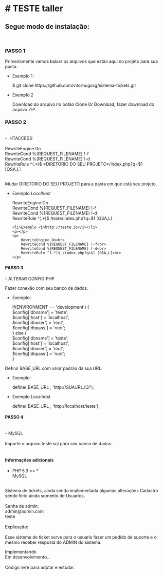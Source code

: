 <h1># TESTE taller</h1>




<h2>Segue modo de instalação:</h2><br>
<h3>
	PASSO 1
</h3>


<p>
	Primeiramente vamos baixar os arquivos que estão aqui no projeto para sua pasta:
</p>

<ul>
	<li>Exemplo 1:</li>
	<p>
		$ git clone https://github.com/vitorhugosg/sistema-tickets.git
	</p>
	<li>Exemplo 2</li>
	<p>
		Download do arquivo no botão Clone Or Download, fazer download do arquivo ZIP.
	</p>
</ul>

<h3>PASSO 2</h3>
<br>
- .HTACCESS:<br>
<br>
RewriteEngine On<br>
RewriteCond %{REQUEST_FILENAME} !-f<br>
RewriteCond %{REQUEST_FILENAME} !-d<br>
RewriteRule ^(.*)$ *DIRETORIO DO SEU PROJETO*/index.php?q=$1 [QSA,L]<br>
<br>
<p>
	Mudar DIRETORIO DO SEU PROJETO para a pasta em que está seu projeto.
</p>

<ul>
	<li>
		Exemplo <i>Localhost</i>
	</li>
	<p>
		RewriteEngine On<br>
		RewriteCond %{REQUEST_FILENAME} !-f<br>
		RewriteCond %{REQUEST_FILENAME} !-d<br>
		RewriteRule ^(.*)$ /teste/index.php?q=$1 [QSA,L]<br>
	</p>

	<li>Exemplo <i>http://teste.io</i></li>
	<p></p>
	<p>
		RewriteEngine On<br>
		RewriteCond %{REQUEST_FILENAME} !-f<br>
		RewriteCond %{REQUEST_FILENAME} !-d<br>
		RewriteRule ^(.*)$ /index.php?q=$1 [QSA,L]<br>
	</p>
</ul>
<h4>PASSO 3</h4>
- ALTERAR CONFIG.PHP

<p>Fazer conexão com seu banco de dados. </p>

<ul>
	<li>Exemplo:</li>
	<p>
		if(ENVIRONMENT == 'development') {<br>
			$config['dbname'] = 'teste';<br>
			$config['host'] = 'localhost';<br>
			$config['dbuser'] = 'root';<br>
			$config['dbpass'] = 'root';<br>
		} else {<br>
			$config['dbname'] = 'teste';<br>
			$config['host'] = 'localhost';<br>
			$config['dbuser'] = 'root';<br>
			$config['dbpass'] = 'root';<br>
		}<br>
	</p>
</ul>

<p>Definir BASE_URL com valor padrão da sua URL.</p>

<ul>
	<li>Exemplo:</li>
	<p>
		define( BASE_URL , 'http://SUAURL.IO/');
	</p>
	<li>Exemplo Localhost</li>
	<p>
		define( BASE_URL , 'http://localhost/teste');
	</p>
</ul>

<h4>PASSO 4</h4>
<br>
- MySQL<br>
<br>
Importe o arquivo teste.sql para seu banco de dados.<br>
<br>

<h4>Informações adicionais</h4>

- PHP 5.3 >= *<br>
MySQL<br>

<br>
Sistema de tickets, ainda sendo implementada algumas alterações
Cadastro sendo feito ainda somento de Usuarios.<br>
<br>
Senha de admin:<br>
admin@admin.com<br>
teste<br>
<br>
Explicação:<br>
<br>
Esse sistema de ticket serve para o usuario fazer um pedido de suporte e o mesmo receber resposta do ADMIN do sistema.<br>

Implementando 
<br>
Em desenvolvimento...<br>
<br>
Código livre para adptar e estudar.<br>

